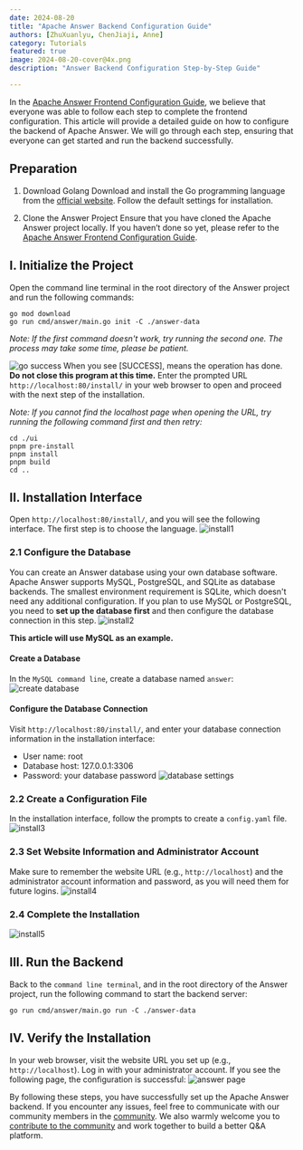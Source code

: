 ```yaml
---
date: 2024-08-20
title: "Apache Answer Backend Configuration Guide"
authors: [ZhuXuanlyu, ChenJiaji, Anne]
category: Tutorials
featured: true
image: 2024-08-20-cover@4x.png
description: "Answer Backend Configuration Step-by-Step Guide"

---
```


In the [Apache Answer Frontend Configuration Guide](https://answer.apache.org/blog/apache-answer-frontend-configuration-guide), we believe that everyone was able to follow each step to complete the frontend configuration. This article will provide a detailed guide on how to configure the backend of Apache Answer. We will go through each step, ensuring that everyone can get started and run the backend successfully.

## Preparation

1. Download Golang
    Download and install the Go programming language from the [official website](https://go.dev/doc/install). Follow the default settings for installation.

2. Clone the Answer Project
    Ensure that you have cloned the Apache Answer project locally. If you haven’t done so yet, please refer to the [Apache Answer Frontend Configuration Guide](https://answer.apache.org/blog/apache-answer-frontend-configuration-guide).


## I. Initialize the Project

Open the command line terminal in the root directory of the Answer project and run the following commands:
```
go mod download
go run cmd/answer/main.go init -C ./answer-data
```
_Note: If the first command doesn't work, try running the second one. The process may take some time, please be patient._

![go success](go-success.png)
When you see [SUCCESS], means the operation has done. **Do not close this program at this time.** Enter the prompted URL `http://localhost:80/install/` in your web browser to open and proceed with the next step of the installation.

_Note: If you cannot find the localhost page when opening the URL, try running the following command first and then retry:_
```
cd ./ui
pnpm pre-install
pnpm install
pnpm build
cd ..
```


## II. Installation Interface

Open `http://localhost:80/install/`, and you will see the following interface. The first step is to choose the language.
![install1](install1.png)

### 2.1 Configure the Database

You can create an Answer database using your own database software.
Apache Answer supports MySQL, PostgreSQL, and SQLite as database backends. The smallest environment requirement is SQLite, which doesn't need any additional configuration.
If you plan to use MySQL or PostgreSQL, you need to **set up the database first** and then configure the database connection in this step.
![install2](install2.png)

**This article will use MySQL as an example.**

#### Create a Database

In the `MySQL command line`, create a database named `answer`:
![create database](database.png)

#### Configure the Database Connection

Visit `http://localhost:80/install/`, and enter your database connection information in the installation interface:
- User name: root
- Database host: 127.0.0.1:3306
- Password: your database password
![database settings](database2.png)

### 2.2 Create a Configuration File

In the installation interface, follow the prompts to create a `config.yaml` file.
![install3](install3.png)

### 2.3 Set Website Information and Administrator Account

Make sure to remember the website URL (e.g., `http://localhost`) and the administrator account information and password, as you will need them for future logins.
![install4](install4.png)

### 2.4 Complete the Installation
![install5](install5.png)


## III. Run the Backend

Back to the `command line terminal`, and in the root directory of the Answer project, run the following command to start the backend server:
```
go run cmd/answer/main.go run -C ./answer-data
```


## IV. Verify the Installation

In your web browser, visit the website URL you set up (e.g., `http://localhost`). Log in with your administrator account. If you see the following page, the configuration is successful:
![answer page](answer-page.png)


By following these steps, you have successfully set up the Apache Answer backend. If you encounter any issues, feel free to communicate with our community members in the [community](https://meta.answer.dev/). We also warmly welcome you to [contribute to the community](https://answer.apache.org/community/contributing/) and work together to build a better Q&A platform.
